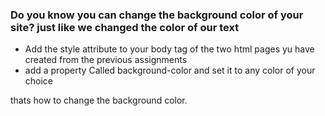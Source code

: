 ### Do you know you can change the background color of your site? just like we changed the color of our text

* Add the style attribute to your body tag of the two html pages yu have created from the previous assignments
* add a property Called background-color and set it to any color of your choice


thats how to change the background color.


